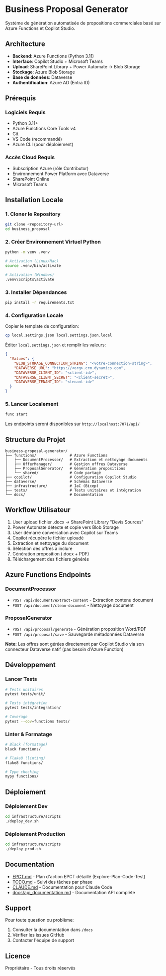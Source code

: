 # Business Proposal Generator

Système de génération automatisée de propositions commerciales basé sur Azure Functions et Copilot Studio.

## Architecture

- **Backend**: Azure Functions (Python 3.11)
- **Interface**: Copilot Studio + Microsoft Teams
- **Upload**: SharePoint Library + Power Automate → Blob Storage
- **Stockage**: Azure Blob Storage
- **Base de données**: Dataverse
- **Authentification**: Azure AD (Entra ID)

## Prérequis

### Logiciels Requis

- Python 3.11+
- Azure Functions Core Tools v4
- Git
- VS Code (recommandé)
- Azure CLI (pour déploiement)

### Accès Cloud Requis

- Subscription Azure (rôle Contributor)
- Environnement Power Platform avec Dataverse
- SharePoint Online
- Microsoft Teams

## Installation Locale

### 1. Cloner le Repository

```bash
git clone <repository-url>
cd business_proposal
```

### 2. Créer Environnement Virtuel Python

```bash
python -m venv .venv

# Activation (Linux/Mac)
source .venv/bin/activate

# Activation (Windows)
.venv\Scripts\activate
```

### 3. Installer Dépendances

```bash
pip install -r requirements.txt
```

### 4. Configuration Locale

Copier le template de configuration:

```bash
cp local.settings.json local.settings.json.local
```

Éditer `local.settings.json` et remplir les valeurs:

```json
{
  "Values": {
    "BLOB_STORAGE_CONNECTION_STRING": "<votre-connection-string>",
    "DATAVERSE_URL": "https://<org>.crm.dynamics.com",
    "DATAVERSE_CLIENT_ID": "<client-id>",
    "DATAVERSE_CLIENT_SECRET": "<client-secret>",
    "DATAVERSE_TENANT_ID": "<tenant-id>"
  }
}
```

### 5. Lancer Localement

```bash
func start
```

Les endpoints seront disponibles sur `http://localhost:7071/api/`

## Structure du Projet

```
business-proposal-generator/
├── functions/               # Azure Functions
│   ├── DocumentProcessor/   # Extraction et nettoyage documents
│   ├── OfferManager/        # Gestion offres Dataverse
│   ├── ProposalGenerator/   # Génération propositions
│   └── shared/              # Code partagé
├── copilot/                 # Configuration Copilot Studio
├── dataverse/               # Schémas Dataverse
├── infrastructure/          # IaC (Bicep)
├── tests/                   # Tests unitaires et intégration
└── docs/                    # Documentation
```

## Workflow Utilisateur

1. User upload fichier .docx → SharePoint Library "Devis Sources"
2. Power Automate détecte et copie vers Blob Storage
3. User démarre conversation avec Copilot sur Teams
4. Copilot récupère le fichier uploadé
5. Extraction et nettoyage du document
6. Sélection des offres à inclure
7. Génération proposition (.docx + PDF)
8. Téléchargement des fichiers générés

## Azure Functions Endpoints

### DocumentProcessor

- `POST /api/document/extract-content` - Extraction contenu document
- `POST /api/document/clean-document` - Nettoyage document

### ProposalGenerator

- `POST /api/proposal/generate` - Génération proposition Word/PDF
- `POST /api/proposal/save` - Sauvegarde métadonnées Dataverse

**Note:** Les offres sont gérées directement par Copilot Studio via son connecteur Dataverse natif (pas besoin d'Azure Function)

## Développement

### Lancer Tests

```bash
# Tests unitaires
pytest tests/unit/

# Tests intégration
pytest tests/integration/

# Coverage
pytest --cov=functions tests/
```

### Linter & Formatage

```bash
# Black (formatage)
black functions/

# Flake8 (linting)
flake8 functions/

# Type checking
mypy functions/
```

## Déploiement

### Déploiement Dev

```bash
cd infrastructure/scripts
./deploy_dev.sh
```

### Déploiement Production

```bash
cd infrastructure/scripts
./deploy_prod.sh
```

## Documentation

- [EPCT.md](EPCT.md) - Plan d'action EPCT détaillé (Explore-Plan-Code-Test)
- [TODO.md](TODO.md) - Suivi des tâches par phase
- [CLAUDE.md](CLAUDE.md) - Documentation pour Claude Code
- [docs/api_documentation.md](docs/api_documentation.md) - Documentation API complète

## Support

Pour toute question ou problème:
1. Consulter la documentation dans `/docs`
2. Vérifier les issues GitHub
3. Contacter l'équipe de support

## Licence

Propriétaire - Tous droits réservés
